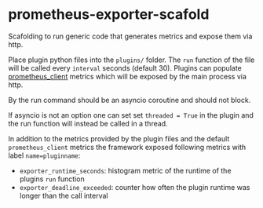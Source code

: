 # prometheus-exporter-scafold

Scafolding to run generic code that generates metrics and expose them via http.

Place plugin python files into the `plugins/` folder. The `run` function of the
file will be called every `interval` seconds (default 30). Plugins can populate
[prometheus_client](https://github.com/prometheus/client_python) metrics which
 will be exposed by the main process via http.

By the run command should be an asyncio coroutine and should not block.

If asyncio is not an option one can set set `threaded = True` in the plugin and
the run function will instead be called in a thread.

In addition to the metrics provided by the plugin files and the default
`prometheus_client` metrics the framework exposed following metrics with label
`name=pluginname`:

- `exporter_runtime_seconds`: histogram metric of the runtime of the plugins
  `run` function 
- `exporter_deadline_exceeded`: counter how often the plugin runtime was longer
  than the call interval
